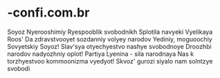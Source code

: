 # -confi.com.br
Soyoz Nyerooshimiy Ryespooblik svobodnikh Splotila navyeki Vyelikaya Roos' Da zdravstvooyet sozdanniy volyey narodov Yediniy, moguoochiy Sovyetskiy Soyoz!  Slav'sya otyechyestvo nashye svobodnoye Droozhbi narodov nadyozhniy oplot! Partiya Lyenina - sila narodnaya Nas k torzhyestvoo kommoonizma vyedyot!  Skvoz' gurozi siyalo nam solntzye svobodi 
